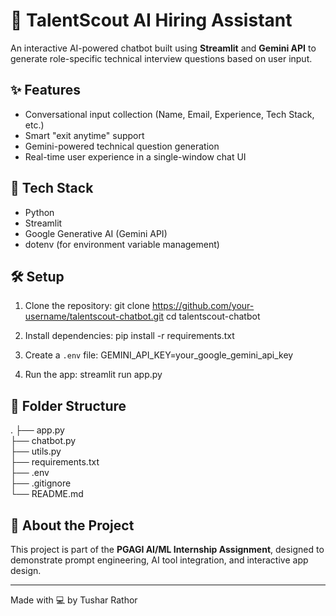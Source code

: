 # 🤖 TalentScout AI Hiring Assistant

An interactive AI-powered chatbot built using **Streamlit** and **Gemini API** to generate role-specific technical interview questions based on user input.

## ✨ Features

- Conversational input collection (Name, Email, Experience, Tech Stack, etc.)
- Smart "exit anytime" support
- Gemini-powered technical question generation
- Real-time user experience in a single-window chat UI

## 🚀 Tech Stack

- Python
- Streamlit
- Google Generative AI (Gemini API)
- dotenv (for environment variable management)

## 🛠️ Setup

1. Clone the repository:
   git clone https://github.com/your-username/talentscout-chatbot.git
   cd talentscout-chatbot

2. Install dependencies:
   pip install -r requirements.txt

3. Create a `.env` file:
   GEMINI_API_KEY=your_google_gemini_api_key

4. Run the app:
   streamlit run app.py

## 📁 Folder Structure

.
├── app.py  
├── chatbot.py  
├── utils.py  
├── requirements.txt  
├── .env  
├── .gitignore  
└── README.md

## 🧠 About the Project

This project is part of the **PGAGI AI/ML Internship Assignment**, designed to demonstrate prompt engineering, AI tool integration, and interactive app design.

---

Made with 💻 by Tushar Rathor

